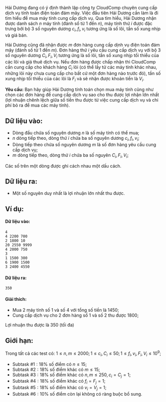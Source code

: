 Hải Dương đang có ý định thành lập công ty CloudComp chuyên cung cấp dịch vụ tính toán điện toán đám mây.
Việc đầu tiên Hải Dương cần làm là đi tìm hiểu để mua máy tính cung cấp dịch vụ. Qua tìm hiểu, Hải Dương nhận được danh sách $n$ máy tính (đánh số từ $1$ đến $n$), máy tính thứ $i$ được đặc trưng bởi bộ $3$ số nguyên dương $c_i,f_i,v_i$ tương ứng là số lõi, tần số xung nhịp và giá bán.

Hải Dương cũng đã nhận được $m$ đơn hàng cung cấp dịnh vụ điện toán đám mây (đánh số từ $1$ đến $m$). Đơn hàng thứ $i$ yêu cầu cung cấp dịch vụ với bộ $3$ số nguyên dương $C_i,F_i,V_i$ tương ứng là số lõi, tần số xung nhịp tối thiểu của các lõi và giá thuê dịch vụ. Nếu đơn hàng được chấp nhận thì CloudComp cần cung cấp cho khách hàng $C_i$ lõi (có thể lấy tử các máy tính khác nhau, những lõi này chưa cung cấp cho bất cứ một đơn hàng nào trước đó), tần số xung nhịp tối thiểu của các lõi là $F_i$ và sẽ nhận được khoản tiền là $V_i$.

**Yêu cầu:** Bạn hãy giúp Hải Dương tính toán chọn mua máy tính cũng như chọn các đơn hàng để cung cấp dịch vụ sao cho thu được lợi nhận lớn nhất (lợi nhuận chênh lệch giữa số tiền thu được từ việc cung cấp dịch vụ và chi phí bỏ ra để mua các máy tính).

## Dữ liệu vào:
- Dòng đầu chứa số nguyên dương $n$ là số máy tính có thể mua;
- $n$ dòng tiếp theo, dòng thứ $i$ chứa ba số nguyên dương $c_i,f_i,v_i$;
- Dòng tiếp theo chứa số nguyên dương $m$ là số đơn hàng yêu cầu cung cấp dịch vụ;
- $m$ dòng tiếp theo, dòng thứ $i$ chứa ba số nguyên $C_i,F_i,V_i$;

Các số trên một dòng được ghi cách nhau một dấu cách.

## Dữ liệu ra:
- Một số nguyên duy nhất là lợi nhuận lớn nhất thu được.

## Ví dụ:
#### Dữ liệu vào:
```
4
4 2200 700
2 1800 10
20 2550 9999
4 2000 750
3
1 1500 300
6 1900 1500
3 2400 4550
```

#### Dữ liệu ra:
```
350
```

#### Giải thích:
- Mua $2$ máy tính số $1$ và số $4$ với tổng số tiền là $1450$;
- Cung cấp dịch vụ cho $2$ đơn hàng số $1$ và số $2$ thu được $1800$;

Lợi nhuận thu được là $350$ (tối đa)

## Giới hạn:
Trong tất cả các test có: $1≤n,m≤2000;1≤c_i,C_i≤50;1≤f_i,v_i,F_i,V_i≤10^9$;
- Subtask $\#1: 18\%$ số điểm có $n ≤15$;
- Subtask $\#2: 18\%$ số điểm khác có $m ≤15$;
- Subtask $\#3: 18\%$ số điểm khác có $n,m ≤250,c_i=C_j=1$;
- Subtask $\#4: 18\%$ số điểm khác có $f_i=F_j=1$;
- Subtask $\#5: 18\%$ số điểm khác có $v_i=V_j=1$;
- Subtask $\#6: 10\%$ số điểm còn lại không có ràng buộc bổ sung.